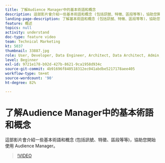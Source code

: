 ```yaml
---
title: 了解Audience Manager中的基本術語和概念
description: 這部影片會介紹一些基本術語和概念 (包括訊號、特徵、區段等等)，協助您開始使用 Audience Manager。
landing-page-description: 了解基本術語和概念 (包括訊號、特徵、區段等等)，協助您開始使用 Audience Manager。
feature: 概述
topics: null
activity: understand
doc-type: feature video
team: Technical Marketing
kt: 5037
thumbnail: 33887.jpg
role: User, Developer, Data Engineer, Architect, Data Architect, Admin, Leader
level: Beginner
exl-id: 9721e178-b92d-427b-8621-9ca1958d934c
source-git-commit: 4b91696f840518312ec041abdbe5217178aee405
workflow-type: tm+mt
source-wordcount: '90'
ht-degree: 82%

---
```


# 了解Audience Manager中的基本術語和概念

這部影片會介紹一些基本術語和概念 (包括訊號、特徵、區段等等)，協助您開始使用 Audience Manager。

>[!VIDEO](https://video.tv.adobe.com/v/33887/?quality=12)
